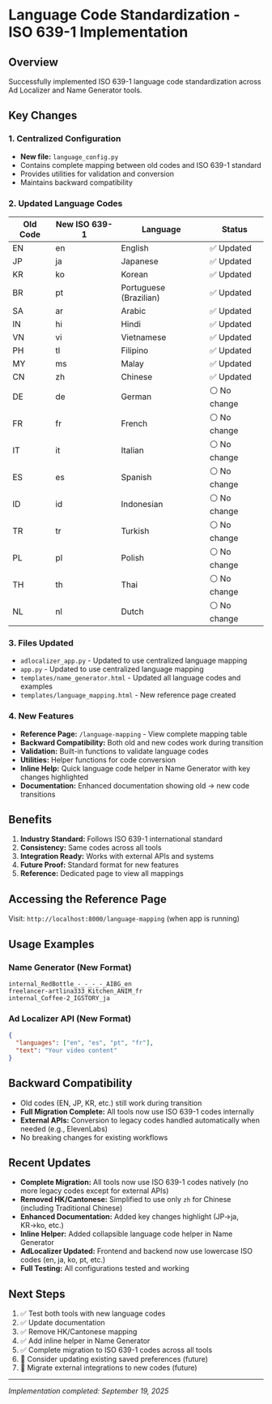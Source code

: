 # Language Code Standardization - ISO 639-1 Implementation

## Overview
Successfully implemented ISO 639-1 language code standardization across Ad Localizer and Name Generator tools.

## Key Changes

### 1. Centralized Configuration
- **New file:** `language_config.py`
- Contains complete mapping between old codes and ISO 639-1 standard
- Provides utilities for validation and conversion
- Maintains backward compatibility

### 2. Updated Language Codes

| Old Code | New ISO 639-1 | Language | Status |
|----------|---------------|----------|---------|
| EN | en | English | ✅ Updated |
| JP | ja | Japanese | ✅ Updated |
| KR | ko | Korean | ✅ Updated |
| BR | pt | Portuguese (Brazilian) | ✅ Updated |
| SA | ar | Arabic | ✅ Updated |
| IN | hi | Hindi | ✅ Updated |
| VN | vi | Vietnamese | ✅ Updated |
| PH | tl | Filipino | ✅ Updated |
| MY | ms | Malay | ✅ Updated |
| CN | zh | Chinese | ✅ Updated |
| DE | de | German | ⚪ No change |
| FR | fr | French | ⚪ No change |
| IT | it | Italian | ⚪ No change |
| ES | es | Spanish | ⚪ No change |
| ID | id | Indonesian | ⚪ No change |
| TR | tr | Turkish | ⚪ No change |
| PL | pl | Polish | ⚪ No change |
| TH | th | Thai | ⚪ No change |
| NL | nl | Dutch | ⚪ No change |

### 3. Files Updated
- `adlocalizer_app.py` - Updated to use centralized language mapping
- `app.py` - Updated to use centralized language mapping  
- `templates/name_generator.html` - Updated all language codes and examples
- `templates/language_mapping.html` - New reference page created

### 4. New Features
- **Reference Page:** `/language-mapping` - View complete mapping table
- **Backward Compatibility:** Both old and new codes work during transition
- **Validation:** Built-in functions to validate language codes
- **Utilities:** Helper functions for code conversion
- **Inline Help:** Quick language code helper in Name Generator with key changes highlighted
- **Documentation:** Enhanced documentation showing old → new code transitions

## Benefits
1. **Industry Standard:** Follows ISO 639-1 international standard
2. **Consistency:** Same codes across all tools
3. **Integration Ready:** Works with external APIs and systems
4. **Future Proof:** Standard format for new features
5. **Reference:** Dedicated page to view all mappings

## Accessing the Reference Page
Visit: `http://localhost:8000/language-mapping` (when app is running)

## Usage Examples

### Name Generator (New Format)
```
internal_RedBottle_-_-_-_-_AIBG_en
freelancer-artlina333_Kitchen_ANIM_fr  
internal_Coffee-2_IGSTORY_ja
```

### Ad Localizer API (New Format)
```json
{
  "languages": ["en", "es", "pt", "fr"],
  "text": "Your video content"
}
```

## Backward Compatibility
- Old codes (EN, JP, KR, etc.) still work during transition
- **Full Migration Complete:** All tools now use ISO 639-1 codes internally
- **External APIs:** Conversion to legacy codes handled automatically when needed (e.g., ElevenLabs)
- No breaking changes for existing workflows

## Recent Updates
- **Complete Migration:** All tools now use ISO 639-1 codes natively (no more legacy codes except for external APIs)
- **Removed HK/Cantonese:** Simplified to use only `zh` for Chinese (including Traditional Chinese)
- **Enhanced Documentation:** Added key changes highlight (JP→ja, KR→ko, etc.)
- **Inline Helper:** Added collapsible language code helper in Name Generator
- **AdLocalizer Updated:** Frontend and backend now use lowercase ISO codes (en, ja, ko, pt, etc.)
- **Full Testing:** All configurations tested and working

## Next Steps
1. ✅ Test both tools with new language codes
2. ✅ Update documentation
3. ✅ Remove HK/Cantonese mapping
4. ✅ Add inline helper in Name Generator
5. ✅ Complete migration to ISO 639-1 codes across all tools
6. 🔄 Consider updating existing saved preferences (future)
7. 🔄 Migrate external integrations to new codes (future)

---
*Implementation completed: September 19, 2025*

